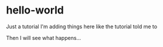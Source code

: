 # hello-world
Just a tutorial
I'm adding things here like the tutorial told me to

Then I will see what happens...
